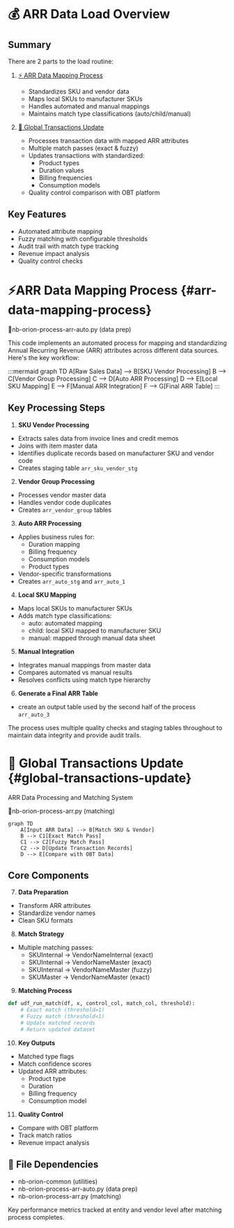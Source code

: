 # 💰 ARR Data Load Overview

## Summary 
There are 2 parts to the load routine:
1. [⚡ ARR Data Mapping Process](#arr-data-mapping-process)
   - Standardizes SKU and vendor data
   - Maps local SKUs to manufacturer SKUs
   - Handles automated and manual mappings
   - Maintains match type classifications (auto/child/manual)

2. [🔄 Global Transactions Update](#global-transactions-update)
   - Processes transaction data with mapped ARR attributes
   - Multiple match passes (exact & fuzzy)
   - Updates transactions with standardized:
     - Product types
     - Duration values
     - Billing frequencies
     - Consumption models
   - Quality control comparison with OBT platform

## Key Features
- Automated attribute mapping
- Fuzzy matching with configurable thresholds
- Audit trail with match type tracking
- Revenue impact analysis
- Quality control checks



# ⚡ARR Data Mapping Process {#arr-data-mapping-process}
📄nb-orion-process-arr-auto.py (data prep)

This code implements an automated process for mapping and standardizing Annual Recurring Revenue (ARR) attributes across different data sources. Here's the key workflow:

:::mermaid
graph TD
    A[Raw Sales Data] --> B[SKU Vendor Processing]
    B --> C[Vendor Group Processing]
    C --> D[Auto ARR Processing]
    D --> E[Local SKU Mapping]
    E --> F[Manual ARR Integration]
    F --> G[Final ARR Table]
:::

## Key Processing Steps

1. **SKU Vendor Processing**
- Extracts sales data from invoice lines and credit memos
- Joins with item master data
- Identifies duplicate records based on manufacturer SKU and vendor code
- Creates staging table `arr_sku_vendor_stg`

2. **Vendor Group Processing**
- Processes vendor master data 
- Handles vendor code duplicates
- Creates `arr_vendor_group` tables

3. **Auto ARR Processing**
- Applies business rules for:
  - Duration mapping
  - Billing frequency
  - Consumption models
  - Product types
- Vendor-specific transformations
- Creates `arr_auto_stg` and `arr_auto_1`

4. **Local SKU Mapping**
- Maps local SKUs to manufacturer SKUs
- Adds match type classifications:
  - auto: automated mapping
  - child: local SKU mapped to manufacturer SKU
  - manual: mapped through manual data sheet

5. **Manual Integration**
- Integrates manual mappings from master data
- Compares automated vs manual results
- Resolves conflicts using match type hierarchy

6. **Generate a Final ARR Table**
- create an output table used by the second half of the process `arr_auto_3`

The process uses multiple quality checks and staging tables throughout to maintain data integrity and provide audit trails.

# 🔁 Global Transactions Update {#global-transactions-update}
ARR Data Processing and Matching System

📄nb-orion-process-arr.py (matching)

```mermaid
graph TD
    A[Input ARR Data] --> B[Match SKU & Vendor]
    B --> C1[Exact Match Pass]
    C1 --> C2[Fuzzy Match Pass]
    C2 --> D[Update Transaction Records]
    D --> E[Compare with OBT Data]
```

## Core Components

7. **Data Preparation**
- Transform ARR attributes 
- Standardize vendor names
- Clean SKU formats

8. **Match Strategy**
- Multiple matching passes:
  - SKUInternal → VendorNameInternal (exact)
  - SKUInternal → VendorNameMaster (exact)
  - SKUInternal → VendorNameMaster (fuzzy)
  - SKUMaster → VendorNameMaster (exact)

9. **Matching Process**
```python
def udf_run_match(df, x, control_col, match_col, threshold):
    # Exact match (threshold=1)
    # Fuzzy match (threshold<1)
    # Update matched records
    # Return updated dataset
```

10. **Key Outputs**
- Matched type flags
- Match confidence scores
- Updated ARR attributes: 
  - Product type
  - Duration
  - Billing frequency
  - Consumption model

11. **Quality Control**
- Compare with OBT platform
- Track match ratios
- Revenue impact analysis

## 📑 File Dependencies
- nb-orion-common (utilities)
- nb-orion-process-arr-auto.py (data prep)
- nb-orion-process-arr.py (matching)

Key performance metrics tracked at entity and vendor level after matching process completes.